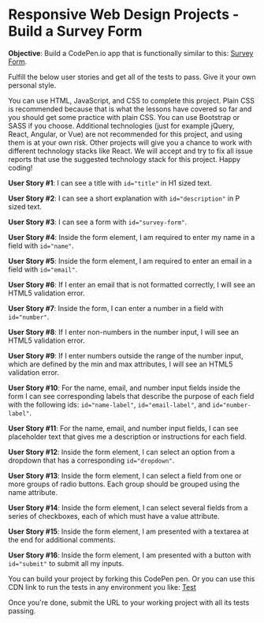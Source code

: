 # Responsive Web Design Projects - Build a Survey Form

**Objective**: Build a CodePen.io app that is functionally similar to this: [Survey Form](https://codepen.io/freeCodeCamp/full/VPaoNP).

Fulfill the below user stories and get all of the tests to pass. Give it your own personal style.

You can use HTML, JavaScript, and CSS to complete this project. Plain CSS is recommended because that is what the lessons have covered so far and you should get some practice with plain CSS. You can use Bootstrap or SASS if you choose. Additional technologies (just for example jQuery, React, Angular, or Vue) are not recommended for this project, and using them is at your own risk. Other projects will give you a chance to work with different technology stacks like React. We will accept and try to fix all issue reports that use the suggested technology stack for this project. Happy coding!

**User Story #1**: I can see a title with `id="title"` in H1 sized text.

**User Story #2**: I can see a short explanation with `id="description"` in P sized text.

**User Story #3**: I can see a form with `id="survey-form"`.

**User Story #4**: Inside the form element, I am required to enter my name in a field with `id="name"`.

**User Story #5**: Inside the form element, I am required to enter an email in a field with `id="email"`.

**User Story #6**: If I enter an email that is not formatted correctly, I will see an HTML5 validation error.

**User Story #7**: Inside the form, I can enter a number in a field with `id="number"`.

**User Story #8**: If I enter non-numbers in the number input, I will see an HTML5 validation error.

**User Story #9**: If I enter numbers outside the range of the number input, which are defined by the min and max attributes, I will see an HTML5 validation error.

**User Story #10**: For the name, email, and number input fields inside the form I can see corresponding labels that describe the purpose of each field with the following ids: `id="name-label"`, `id="email-label"`, and `id="number-label"`.

**User Story #11**: For the name, email, and number input fields, I can see placeholder text that gives me a description or instructions for each field.

**User Story #12**: Inside the form element, I can select an option from a dropdown that has a corresponding `id="dropdown"`.

**User Story #13**: Inside the form element, I can select a field from one or more groups of radio buttons. Each group should be grouped using the name attribute.

**User Story #14**: Inside the form element, I can select several fields from a series of checkboxes, each of which must have a value attribute.

**User Story #15**: Inside the form element, I am presented with a textarea at the end for additional comments.

**User Story #16**: Inside the form element, I am presented with a button with `id="submit"` to submit all my inputs.

You can build your project by forking this CodePen pen. Or you can use this CDN link to run the tests in any environment you like: [Test](https://cdn.freecodecamp.org/testable-projects-fcc/v1/bundle.js)

Once you're done, submit the URL to your working project with all its tests passing.
